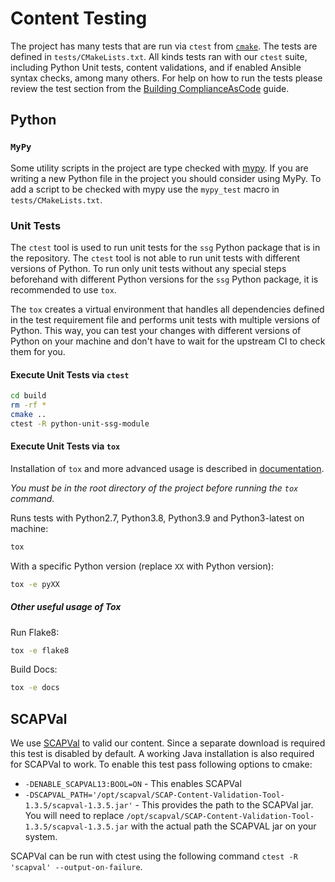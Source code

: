 # Content Testing

The project has many tests that are run via `ctest` from [`cmake`](https://cmake.org/).
The tests are defined in `tests/CMakeLists.txt`.
All kinds tests ran with our `ctest` suite, including Python Unit tests, content validations, and if enabled Ansible syntax checks, among many others.
For help on how to run the tests please review the test section from the [Building ComplianceAsCode](02_building_complianceascode) guide.

## Python

### `MyPy`

Some utility scripts in the project are type checked with [mypy](http://mypy-lang.org/).
If you are writing a new Python file in the project you should consider using MyPy.
To add a script to be checked with mypy use the `mypy_test` macro in `tests/CMakeLists.txt`.

### Unit Tests

The `ctest` tool is used to run unit tests for the `ssg` Python package that is in the repository.
The `ctest` tool is not able to run unit tests with different versions of Python.
To run only unit tests without any special steps beforehand with different Python versions for the `ssg` Python package, it is recommended to use `tox`.

The `tox` creates a virtual environment that handles all dependencies defined in the test requirement file and performs unit tests with multiple versions of Python.
This way, you can test your changes with different versions of Python on your machine and don't have to wait for the upstream CI to check them for you.

#### Execute Unit Tests via `ctest`

```bash
cd build
rm -rf *
cmake ..
ctest -R python-unit-ssg-module
```

#### Execute Unit Tests via `tox`

Installation of `tox` and more advanced usage is described in [documentation](https://tox.wiki/en/4.11.3/).

*You must be in the root directory of the project before running the `tox` command.*

Runs tests with Python2.7, Python3.8, Python3.9 and Python3-latest on machine:

```bash
tox
```

With a specific Python version (replace `XX` with Python version):

```bash
tox -e pyXX
```

##### Other useful usage of Tox

Run Flake8:

```bash
tox -e flake8
```

Build Docs:

```bash
tox -e docs
```

## SCAPVal

We use [SCAPVal](https://csrc.nist.gov/Projects/scap-validation-program/Validation-Test-Content) to valid our content.
Since a separate download is required this test is disabled by default.
A working Java installation is also required for SCAPVal to work.
To enable this test pass following options to cmake:

* `-DENABLE_SCAPVAL13:BOOL=ON` - This enables SCAPVal
* `-DSCAPVAL_PATH='/opt/scapval/SCAP-Content-Validation-Tool-1.3.5/scapval-1.3.5.jar'` - This provides the path to the SCAPVal jar.
You will need to replace `/opt/scapval/SCAP-Content-Validation-Tool-1.3.5/scapval-1.3.5.jar` with the actual path the SCAPVAL jar on your system.

SCAPVal can be run with ctest using the following command `ctest -R 'scapval' --output-on-failure`.
